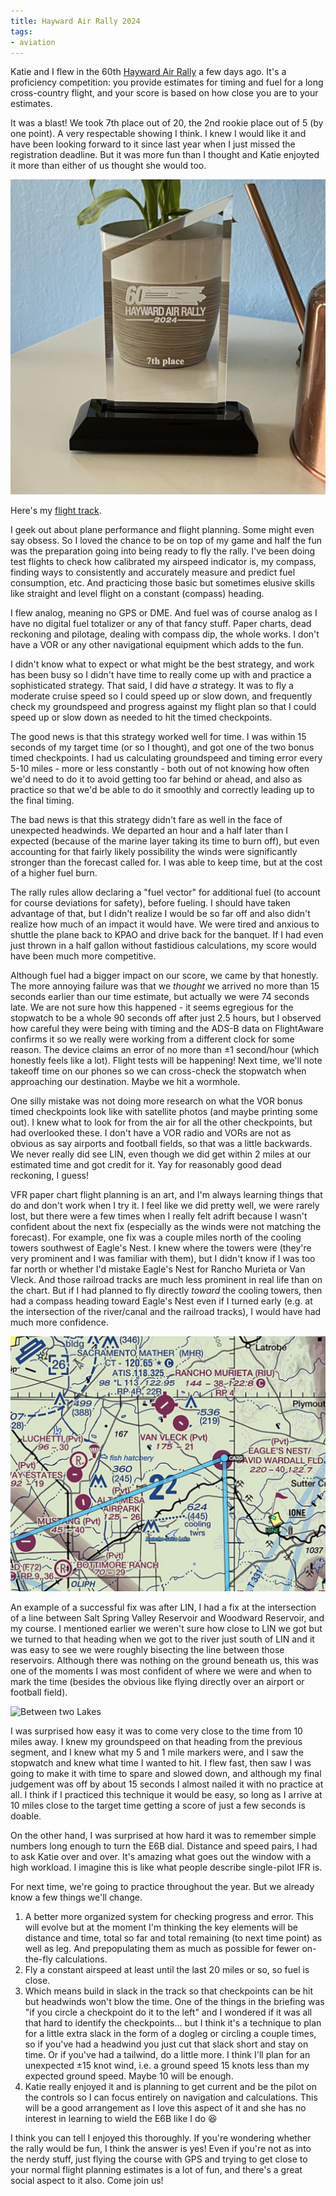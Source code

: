 ```yaml
---
title: Hayward Air Rally 2024
tags:
- aviation
---
```

Katie and I flew in the 60th [Hayward Air Rally](http://www.hwdairrally.org/) a few days ago. It's a proficiency competition: you provide estimates for timing and fuel for a long cross-country flight, and your score is based on how close you are to your estimates.

It was a blast! We took 7th place out of 20, the 2nd rookie place out of 5 (by one point). A very respectable showing I think. I knew I would like it and have been looking forward to it since last year when I just missed the registration deadline. But it was more fun than I thought and Katie enjoyted it more than either of us thought she would too.

![7th place trophy](images/2024-hayward-trophy.jpeg)

Here's my [flight track](https://www.flightaware.com/live/flight/N761S/history/20240518/1952Z/KHWD/KLVK).

I geek out about plane performance and flight planning. Some might even say obsess. So I loved the chance to be on top of my game and half the fun was the preparation going into being ready to fly the rally. I've been doing test flights to check how calibrated my airspeed indicator is, my compass, finding ways to consistently and accurately measure and predict fuel consumption, etc. And practicing those basic but sometimes elusive skills like straight and level flight on a constant (compass) heading. 

I flew analog, meaning no GPS or DME. And fuel was of course analog as I have no digital fuel totalizer or any of that fancy stuff. Paper charts, dead reckoning and pilotage, dealing with compass dip, the whole works. I don't have a VOR or any other navigational equipment which adds to the fun.

I didn't know what to expect or what might be the best strategy, and work has been busy so I didn't have time to really come up with and practice a sophisticated strategy. That said, I did have *a* strategy. It was to fly a moderate cruise speed so I could speed up or slow down, and frequently check my groundspeed and progress against my flight plan so that I could speed up or slow down as needed to hit the timed checkpoints.

The good news is that this strategy worked well for time. I was within 15 seconds of my target time (or so I thought), and got one of the two bonus timed checkpoints. I had us calculating groundspeed and timing error every 5-10 miles - more or less constantly - both out of not knowing how often we'd need to do it to avoid getting too far behind or ahead, and also as practice so that we'd be able to do it smoothly and correctly leading up to the final timing.

The bad news is that this strategy didn't fare as well in the face of unexpected headwinds. We departed an hour and a half later than I expected (because of the marine layer taking its time to burn off), but even accounting for that fairly likely possibility the winds were significantly stronger than the forecast called for. I was able to keep time, but at the cost of a higher fuel burn.

The rally rules allow declaring a "fuel vector" for additional fuel (to account for course deviations for safety), before fueling. I should have taken advantage of that, but I didn't realize I would be so far off and also didn't realize how much of an impact it would have. We were tired and anxious to shuttle the plane back to KPAO and drive back for the banquet. If I had even just thrown in a half gallon without fastidious calculations, my score would have been much more competitive.

Although fuel had a bigger impact on our score, we came by that honestly. The more annoying failure was that we *thought* we arrived no more than 15 seconds earlier than our time estimate, but actually we were 74 seconds late. We are not sure how this happened - it seems egregious for the stopwatch to be a whole 90 seconds off after just 2.5 hours, but I observed how careful they were being with timing and the ADS-B data on FlightAware confirms it so we really were working from a different clock for some reason. The device claims an error of no more than ±1 second/hour (which honestly feels like a lot). Flight tests will be happening! Next time, we'll note takeoff time on our phones so we can cross-check the stopwatch when approaching our destination. Maybe we hit a wormhole.

One silly mistake was not doing more research on what the VOR bonus timed checkpoints look like with satellite photos (and maybe printing some out). I knew what to look for from the air for all the other checkpoints, but had overlooked these. I don't have a VOR radio and VORs are not as obvious as say airports and football fields, so that was a little backwards. We never really did see LIN, even though we did get within 2 miles at our estimated time and got credit for it. Yay for reasonably good dead reckoning, I guess!

VFR paper chart flight planning is an art, and I'm always learning things that do and don't work when I try it. I feel like we did pretty well, we were rarely lost, but there were a few times when I really felt adrift because I wasn't confident about the next fix (especially as the winds were not matching the forecast). For example, one fix was a couple miles north of the cooling towers southwest of Eagle's Nest. I knew where the towers were (they're very prominent and I was familiar with them), but I didn't know if I was too far north or whether I'd mistake Eagle's Nest for Rancho Murieta or Van Vleck. And those railroad tracks are much less prominent in real life than on the chart. But if I had planned to fly directly *toward* the cooling towers, then had a compass heading toward Eagle's Nest even if I turned early (e.g. at the intersection of the river/canal and the railroad tracks), I would have had much more confidence.

![Cooling Towers](images/2024-05-19-cooling_towers.png)

An example of a successful fix was after LIN, I had a fix at the intersection of a line between Salt Spring Valley Reservoir and Woodward Reservoir, and my course. I mentioned earlier we weren't sure how close to LIN we got but we turned to that heading when we got to the river just south of LIN and it was easy to see we were roughly bisecting the line between those reservoirs. Although there was nothing on the ground beneath us, this was one of the moments I was most confident of where we were and when to mark the time (besides the obvious like flying directly over an airport or football field).

![Between two Lakes](2024-05-19-between_lakes.png)

I was surprised how easy it was to come very close to the time from 10 miles away. I knew my groundspeed on that heading from the previous segment, and I knew what my 5 and 1 mile markers were, and I saw the stopwatch and knew what time I wanted to hit. I flew fast, then saw I was going to make it with time to spare and slowed down, and although my final judgement was off by about 15 seconds I almost nailed it with no practice at all. I think if I practiced this technique it would be easy, so long as I arrive at 10 miles close to the target time getting a score of just a few seconds is doable.

On the other hand, I was surprised at how hard it was to remember simple numbers long enough to turn the E6B dial. Distance and speed pairs, I had to ask Katie over and over. It's amazing what goes out the window with a high workload. I imagine this is like what people describe single-pilot IFR is.

For next time, we're going to practice throughout the year. But we already know a few things we'll change. 
1. A better more organized system for checking progress and error. This will evolve but at the moment I'm thinking the key elements will be distance and time, total so far and total remaining (to next time point) as well as leg. And prepopulating them as much as possible for fewer on-the-fly calculations.
2. Fly a constant airspeed at least until the last 20 miles or so, so fuel is close.
3. Which means build in slack in the track so that checkpoints can be hit but headwinds won't blow the time. One of the things in the briefing was "if you circle a checkpoint do it to the left" and I wondered if it was all that hard to identify the checkpoints… but I think it's a technique to plan for a little extra slack in the form of a dogleg or circling a couple times, so if you've had a headwind you just cut that slack short and stay on time. Or if you've had a tailwind, do a little more. I think I'll plan for an unexpected ±15 knot wind, i.e. a ground speed 15 knots less than my expected ground speed. Maybe 10 will be enough.
4. Katie really enjoyed it and is planning to get current and be the pilot on the controls so I can focus entirely on navigation and calculations. This will be a good arrangement as I love this aspect of it and she has no interest in learning to wield the E6B like I do :laughing:

I think you can tell I enjoyed this thoroughly. If you're wondering whether the rally would be fun, I think the answer is yes! Even if you're not as into the nerdy stuff, just flying the course with GPS and trying to get close to your normal flight planning estimates is a lot of fun, and there's a great social aspect to it also. Come join us!